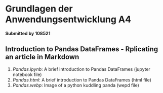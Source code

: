# Grundlagen der Anwendungsentwicklung A4
**Submitted by 108521**

## Introduction to Pandas DataFrames - Rplicating an article in Markdown 

1. *Pandas.ipynb*: A brief introduction to Pandas DataFrames (jupyter notebook file)
2. *Pandas.html*: A brief introduction to Pandas DataFrames (html file) 
3. *Pandas.webp*: Image of a python kuddling panda (wepd file) 